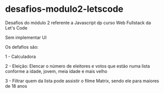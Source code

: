 # desafios-modulo2-letscode

Desafios do módulo 2 referente a Javascript dp curso Web Fullstack da Let's Code

Sem implementar UI

Os defafios são:  

1 - Calculadora

2 - Eleição: Elencar o número de eleitores e votos que estão numa lista conforme a idade, jovem, meia idade e mais velho

3 - Filtrar quem da lista pode assistir o filme Matrix, sendo ele para maiores de 18 anos

